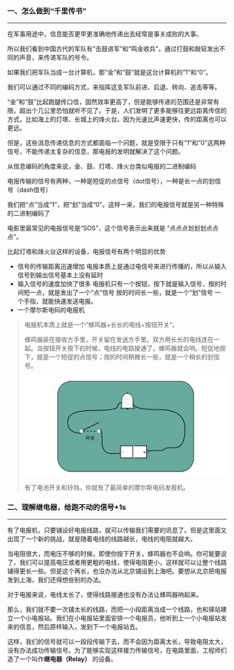 ### 一、怎么做到“千里传书”

---

在军事用途中，信息能否更早更准确地传递出去经常是事关成败的大事。

所以我们看到中国古代的军队有“击鼓进军”和“鸣金收兵”，通过打鼓和敲钲发出不同的声音，来传递军队的号令。

如果我们把军队当成一台计算机，那“金”和“鼓”就是这台计算机的“1”和“0”。

我们可以通过不同的编码方式，来指挥这支军队前进、后退、转向、追击等等。

“金”和“鼓”比起跑腿传口信，固然效率更高了，但是能够传递的范围还是非常有限，超出个几公里恐怕就听不见了。于是，人们发明了更多能够往更远距离传信的方式，比如海上的灯塔、长城上的烽火台。因为光速比声速更快，传的距离也可以更远。

但是，这些消息传递信息的方式都面临一个问题，就是受限于只有“1”和“0”这两种信号，不能传递太复杂的信息，那电报的发明就解决了这个问题。

从信息编码的角度来说，金、鼓、灯塔、烽火台类似电报的二进制编码

电报传输的信号有两种，一种是短促的点信号（dot信号），一种是长一点的划信号（dash信号）

我们把“点”当成“1”，把“划”当成“0”。这样一来，我们的电报信号就是另一种特殊的二进制编码了

电影里最常见的电报信号是“SOS”，这个信号表示出来就是 “点点点划划划点点点”。

比起灯塔和烽火台这样的设备，电报信号有两个明显的优势

- 信号的传输距离迅速增加 电报本质上是通过电信号来进行传播的，所以从输入信号到输出信号基本上没有延时
- 输入信号的速度加快了很多 电报机只有一个按钮，按下就是输入信号，按的时间短一点，就是发出了一个“点”信号 按的时间长一些，就是一个“划”信号 一个手指，就能快速发送电报。
- 一个摩尔斯电码的电报机 

> 电报机本质上就是一个“蜂鸣器+长长的电线+按钮开关”。
>
> 蜂鸣器装在接收方手里，开关留在发送方手里。双方用长长的电线连在一起。当按钮开关按下的时候，电线的电路接通了，蜂鸣器就会响。短促地按下，就是一个短促的点信号；按的时间稍微长一些，就是一个稍长的划信号。
>
> ![img](img/68747470733a2f2f61736b2e71636c6f7564696d672e636f6d2f687474702d736176652f313735323332382f7338796677666369386c2e706e67.png)
>
> 有了电池开关和铃铛，你就有了最简单的摩尔斯电码发报机。



### 二、理解继电器，给跑不动的信号+1s

---

有了电报机，只要铺设好电报线路，就可以传输我们需要的讯息了。但是这里面又出现了一个新的挑战，就是随着电线的线路越长，电线的电阻就越大。

当电阻很大，而电压不够的时候，即使你按下开关，蜂鸣器也不会响。你可能要说了，我们可以提高电压或者用更粗的电线，使得电阻更小，这样就可以让整个线路铺得更长一些。但是这个再长，也没办法从北京铺设到上海吧。要想从北京把电报发到上海，我们还得想些别的办法。

对于电报来说，电线太长了，使得线路接通也没有办法让蜂鸣器响起来。

那么，我们就不要一次铺太长的线路，而把一小段距离当成一个线路，也和驿站建立一个小电报站。我们在小电报站里面安排一个电报员，他听到上一个小电报站发来的信息，然后原样输入，发到下一个电报站去。

这样，我们的信号就可以一段段传输下去，而不会因为距离太长，导致电阻太大，没有办法成功传输信号。为了能够实现这样接力传输信号，在电路里面，工程师们造了一个叫作**继电器（Relay）** 的设备。





































































